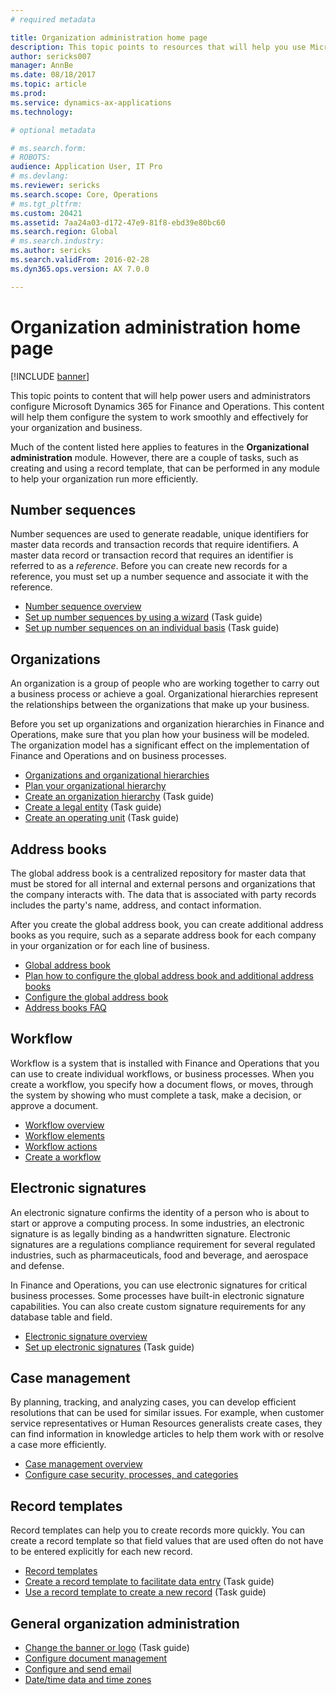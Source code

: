```yaml
---
# required metadata

title: Organization administration home page
description: This topic points to resources that will help you use Microsoft Dynamics 365 for Finance and Operations in your organization.
author: sericks007
manager: AnnBe
ms.date: 08/18/2017
ms.topic: article
ms.prod: 
ms.service: dynamics-ax-applications
ms.technology: 

# optional metadata

# ms.search.form: 
# ROBOTS: 
audience: Application User, IT Pro
# ms.devlang: 
ms.reviewer: sericks
ms.search.scope: Core, Operations
# ms.tgt_pltfrm: 
ms.custom: 20421
ms.assetid: 7aa24a03-d172-47e9-81f8-ebd39e80bc60
ms.search.region: Global
# ms.search.industry: 
ms.author: sericks
ms.search.validFrom: 2016-02-28
ms.dyn365.ops.version: AX 7.0.0

---
```


# Organization administration home page

[!INCLUDE [banner](../includes/banner.md)]

This topic points to content that will help power users and administrators configure Microsoft Dynamics 365 for Finance and Operations. This content will help them configure the system to work smoothly and effectively for your organization and business.

Much of the content listed here applies to features in the **Organizational administration** module. However, there are a couple of tasks, such as creating and using a record template, that can be performed in any module to help your organization run more efficiently. 

Number sequences
----------------
Number sequences are used to generate readable, unique identifiers for master data records and transaction records that require identifiers. A master data record or transaction record that requires an identifier is referred to as a *reference*. Before you can create new records for a reference, you must set up a number sequence and associate it with the reference.

-   [Number sequence overview](number-sequence-overview.md)
-   [Set up number sequences by using a wizard](tasks/set-up-number-sequences-wizard.md) (Task guide)
-   [Set up number sequences on an individual basis](tasks/set-up-number-sequences-individual-basis.md) (Task guide)

## Organizations
An organization is a group of people who are working together to carry out a business process or achieve a goal. Organizational hierarchies represent the relationships between the organizations that make up your business.

Before you set up organizations and organization hierarchies in Finance and Operations, make sure that you plan how your business will be modeled. The organization model has a significant effect on the implementation of Finance and Operations and on business processes.

-   [Organizations and organizational hierarchies](organizations-organizational-hierarchies.md)
-   [Plan your organizational hierarchy](plan-organizational-hierarchy.md)
-   [Create an organization hierarchy](tasks/create-organization-hierarchy.md) (Task guide)
-   [Create a legal entity](tasks/create-legal-entity.md) (Task guide)
-   [Create an operating unit](tasks/create-operating-unit.md) (Task guide)

## Address books
The global address book is a centralized repository for master data that must be stored for all internal and external persons and organizations that the company interacts with. The data that is associated with party records includes the party's name, address, and contact information. 

After you create the global address book, you can create additional address books as you require, such as a separate address book for each company in your organization or for each line of business. 

-   [Global address book](overview-global-address-book.md)
-   [Plan how to configure the global address book and additional address books](plan-configuration-global-address-book-additional-address-books.md)
- [Configure the global address book](tasks/configure-global-address-book.md)
-   [Address books FAQ](qa-address-books.md)


## Workflow
Workflow is a system that is installed with Finance and Operations that you can use to create individual workflows, or business processes. When you create a workflow, you specify how a document flows, or moves, through the system by showing who must complete a task, make a decision, or approve a document. 

-   [Workflow overview](overview-workflow-system.md)
-   [Workflow elements](workflow-elements.md)
-   [Workflow actions](workflow-actions.md)
-   [Create a workflow](create-workflow.md)

## Electronic signatures
An electronic signature confirms the identity of a person who is about to start or approve a computing process. In some industries, an electronic signature is as legally binding as a handwritten signature. Electronic signatures are a regulations compliance requirement for several regulated industries, such as pharmaceuticals, food and beverage, and aerospace and defense.

In Finance and Operations, you can use electronic signatures for critical business processes. Some processes have built-in electronic signature capabilities. You can also create custom signature requirements for any database table and field.

-   [Electronic signature overview](electronic-signature-overview.md)
-   [Set up electronic signatures](tasks/set-up-electronic-signatures.md) (Task guide)

## Case management
By planning, tracking, and analyzing cases, you can develop efficient resolutions that can be used for similar issues. For example, when customer service representatives or Human Resources generalists create cases, they can find information in knowledge articles to help them work with or resolve a case more efficiently. 

-   [Case management overview](cases.md)
-   [Configure case security, processes, and categories](plan-case-management.md)

## Record templates
Record templates can help you to create records more quickly. You can create a record template so that field values that are used often do not have to be entered explicitly for each new record. 

-   [Record templates](record-templates.md)
- [Create a record template to facilitate data entry](../../dev-itpro/data-entities/tasks/create-record-template-facilitate-data-entry.md) (Task guide)
- [Use a record template to create a new record](../../dev-itpro/data-entities/tasks/use-record-template-new-record.md) (Task guide)

## General organization administration
-   [Change the banner or logo](../get-started/tasks/change-banner-or-logo.md) (Task guide)
- [Configure document management](configure-document-management.md)
- [Configure and send email](configure-email.md)
-   [Date/time data and time zones](date-time-zones.md)







